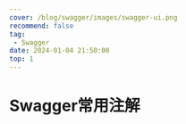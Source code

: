 ```yaml
---
cover: /blog/swagger/images/swagger-ui.png
recommend: false
tag:
 - Swagger
date: 2024-01-04 21:50:00
top: 1
---
```

# Swagger常用注解